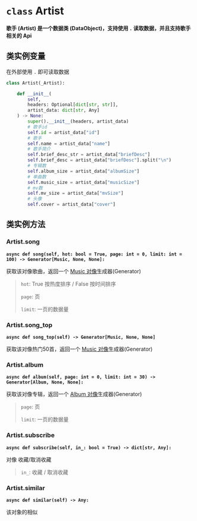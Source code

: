 # `class` Artist

**歌手 (Artist) 是一个数据类 (DataObject)，支持使用 `.` 读取数据，并且支持歌手相关的 Api**

## 类实例变量

在外部使用 `.` 即可读取数据

```python
class Artist(_Artist):

    def __init__(
        self, 
        headers: Optional[dict[str, str]], 
        artist_data: dict[str, Any]
    ) -> None:
        super().__init__(headers, artist_data)
        # 歌手id
        self.id = artist_data["id"]
        # 歌手
        self.name = artist_data["name"]
        # 歌手简介
        self.brief_desc_str = artist_data["briefDesc"]
        self.brief_desc = artist_data["briefDesc"].split("\n")
        # 专辑数
        self.album_size = artist_data["albumSize"]
        # 单曲数
        self.music_size = artist_data["musicSize"]
        # mv数
        self.mv_size = artist_data["mvSize"]
        # 头像
        self.cover = artist_data["cover"]
```

## 类实例方法

### Artist.song

**`async def song(self, hot: bool = True, page: int = 0, limit: int = 100) -> Generator[Music, None, None]:`**

获取该对像歌曲，返回一个 [Music 对像](/pycloudmusic/Music)生成器(Generator)

> `hot`: True 按热度排序 / False 按时间排序
>
> `page`: 页
>
> `limit`: 一页的数据量

### Artist.song_top

**`async def song_top(self) -> Generator[Music, None, None]`**

获取该对像热门50首，返回一个 [Music 对像](/pycloudmusic/Music)生成器(Generator)

### Artist.album

**`async def album(self, page: int = 0, limit: int = 30) -> Generator[Album, None, None]:`**

获取该对像专辑，返回一个 [Album 对像](/pycloudmusic/Album)生成器(Generator)

> `page`: 页
>
> `limit`: 一页的数据量

### Artist.subscribe

**`async def subscribe(self, in_: bool = True) -> dict[str, Any]:`**

对像 收藏/取消收藏

> `in_`: 收藏 / 取消收藏

### Artist.similar

**`async def similar(self) -> Any:`**

该对象的相似